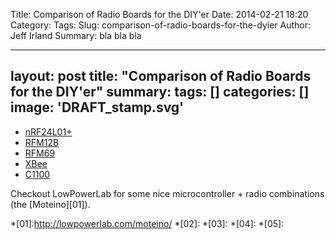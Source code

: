 Title: Comparison of Radio Boards for the DIY'er
Date: 2014-02-21 18:20
Category: 
Tags: 
Slug: comparison-of-radio-boards-for-the-dyier
Author: Jeff Irland
Summary: bla bla bla

---
layout: post
title: "Comparison of Radio Boards for the DIY'er"
summary:
tags: []
categories: []
image: 'DRAFT_stamp.svg'
---

* [nRF24L01+]()
* [RFM12B](http://cdn.shopify.com/s/files/1/0038/9582/files/RFM12B.pdf?1262060244)
* [RFM69](http://lowpowerlab.com/blog/2013/06/20/rfm69-library/)
* [XBee]()
* [C1100](http://www.ti.com/lit/ds/symlink/cc1100.pdf)

Checkout LowPowerLab for some nice microcontroller + radio combinations (the [Moteino][01]).


*[01]:http://lowpowerlab.com/moteino/
*[02]:
*[03]:
*[04]:
*[05]:
